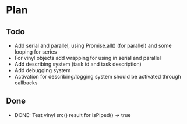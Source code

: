 Plan
====

## Todo
 * Add serial and parallel, using Promise.all() (for parallel) and some looping for series
 * For vinyl objects add wrapping for using in serial and parallel
 * Add describing system (task id and task description)
 * Add debugging system
 * Activation for describing/logging system should be activated through callbacks

## Done
 * DONE: Test vinyl src() result for isPiped() -> true
